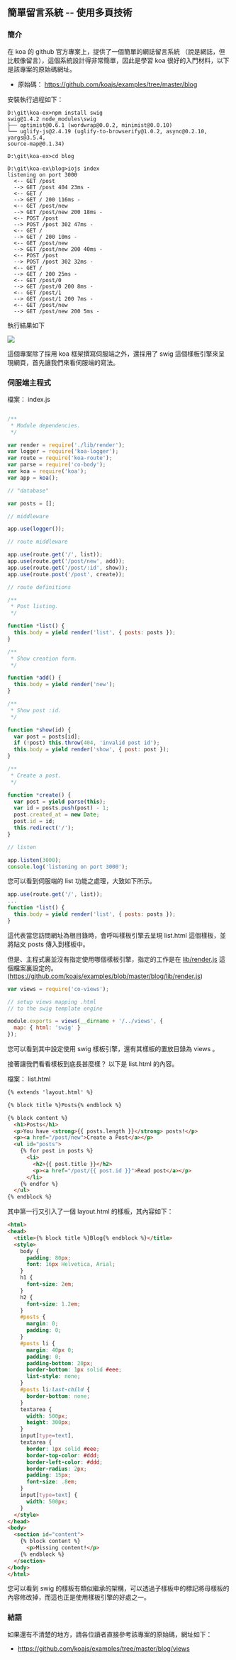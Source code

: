 ## 簡單留言系統 -- 使用多頁技術

### 簡介

在 koa 的 github 官方專案上，提供了一個簡單的網誌留言系統 （說是網誌，但比較像留言），這個系統設計得非常簡單，因此是學習 koa 很好的入門材料，以下是該專案的原始碼網址。

* 原始碼： <https://github.com/koajs/examples/tree/master/blog>

安裝執行過程如下：

```
D:\git\koa-ex>npm install swig
swig@1.4.2 node_modules\swig
├── optimist@0.6.1 (wordwrap@0.0.2, minimist@0.0.10)
└── uglify-js@2.4.19 (uglify-to-browserify@1.0.2, async@0.2.10, yargs@3.5.4,
source-map@0.1.34)

D:\git\koa-ex>cd blog

D:\git\koa-ex\blog>iojs index
listening on port 3000
  <-- GET /post
  --> GET /post 404 23ms -
  <-- GET /
  --> GET / 200 116ms -
  <-- GET /post/new
  --> GET /post/new 200 18ms -
  <-- POST /post
  --> POST /post 302 47ms -
  <-- GET /
  --> GET / 200 10ms -
  <-- GET /post/new
  --> GET /post/new 200 40ms -
  <-- POST /post
  --> POST /post 302 32ms -
  <-- GET /
  --> GET / 200 25ms -
  <-- GET /post/0
  --> GET /post/0 200 8ms -
  <-- GET /post/1
  --> GET /post/1 200 7ms -
  <-- GET /post/new
  --> GET /post/new 200 5ms -

```

執行結果如下

![](koa_blog.jpg)

這個專案除了採用 koa 框架撰寫伺服端之外，還採用了 swig 這個樣板引擎來呈現網頁，首先讓我們來看伺服端的寫法。

### 伺服端主程式

檔案： index.js

```javascript

/**
 * Module dependencies.
 */

var render = require('./lib/render');
var logger = require('koa-logger');
var route = require('koa-route');
var parse = require('co-body');
var koa = require('koa');
var app = koa();

// "database"

var posts = [];

// middleware

app.use(logger());

// route middleware

app.use(route.get('/', list));
app.use(route.get('/post/new', add));
app.use(route.get('/post/:id', show));
app.use(route.post('/post', create));

// route definitions

/**
 * Post listing.
 */

function *list() {
  this.body = yield render('list', { posts: posts });
}

/**
 * Show creation form.
 */

function *add() {
  this.body = yield render('new');
}

/**
 * Show post :id.
 */

function *show(id) {
  var post = posts[id];
  if (!post) this.throw(404, 'invalid post id');
  this.body = yield render('show', { post: post });
}

/**
 * Create a post.
 */

function *create() {
  var post = yield parse(this);
  var id = posts.push(post) - 1;
  post.created_at = new Date;
  post.id = id;
  this.redirect('/');
}

// listen

app.listen(3000);
console.log('listening on port 3000');
```

您可以看到伺服端的 list 功能之處理，大致如下所示。

```javascript
app.use(route.get('/', list));
...
function *list() {
  this.body = yield render('list', { posts: posts });
}
```

這代表當您訪問網址為根目錄時，會呼叫樣板引擎去呈現 list.html 這個樣板，並將貼文 posts 傳入到樣板中。

但是、主程式裏並沒有指定使用哪個樣板引擎，指定的工作是在 [lib/render.js](lib/render.js.html) 這個檔案裏設定的。(https://github.com/koajs/examples/blob/master/blog/lib/render.js)

```javascript
var views = require('co-views');

// setup views mapping .html
// to the swig template engine

module.exports = views(__dirname + '/../views', {
  map: { html: 'swig' }
});
```

您可以看到其中設定使用 swig 樣板引擎，還有其樣板的置放目錄為 views 。


接著讓我們看看樣板到底長甚麼樣？ 以下是 list.html 的內容。

檔案： list.html

```html
{% extends 'layout.html' %}

{% block title %}Posts{% endblock %}

{% block content %}
  <h1>Posts</h1>
  <p>You have <strong>{{ posts.length }}</strong> posts!</p>
  <p><a href="/post/new">Create a Post</a></p>
  <ul id="posts">
    {% for post in posts %}
      <li>
        <h2>{{ post.title }}</h2>
        <p><a href="/post/{{ post.id }}">Read post</a></p>
      </li>
    {% endfor %}
  </ul>
{% endblock %}
```

其中第一行又引入了一個 layout.html 的樣板，其內容如下：

```html
<html>
<head>
  <title>{% block title %}Blog{% endblock %}</title>
  <style>
    body {
      padding: 80px;
      font: 16px Helvetica, Arial;
    }
    h1 {
      font-size: 2em;
    }
    h2 {
      font-size: 1.2em;
    }
    #posts {
      margin: 0;
      padding: 0;
    }
    #posts li {
      margin: 40px 0;
      padding: 0;
      padding-bottom: 20px;
      border-bottom: 1px solid #eee;
      list-style: none;
    }
    #posts li:last-child {
      border-bottom: none;
    }
    textarea {
      width: 500px;
      height: 300px;
    }
    input[type=text],
    textarea {
      border: 1px solid #eee;
      border-top-color: #ddd;
      border-left-color: #ddd;
      border-radius: 2px;
      padding: 15px;
      font-size: .8em;
    }
    input[type=text] {
      width: 500px;
    }
  </style>
</head>
<body>
  <section id="content">
    {% block content %}
      <p>Missing content!</p>
    {% endblock %}
  </section>
</body>
</html>
```

您可以看到 swig 的樣板有類似繼承的架構，可以透過子樣板中的標記將母樣板的內容修改掉，而這也正是使用樣板引擎的好處之一。

### 結語

如果還有不清楚的地方，請各位讀者直接參考該專案的原始碼，網址如下：

* <https://github.com/koajs/examples/tree/master/blog/views>



